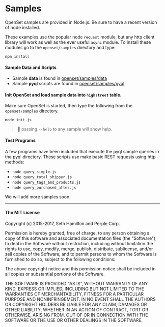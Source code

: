# Samples

OpenSet samples are provided in Node.js. Be sure to have a recent version of node installed.

These examples use the popular node `request` module, but any http client library will work as well as the ever useful `async` module.  To install these modules go to the `openset/samples` directory and type:
```
npm install
```

#### Sample Data and Scripts

- Sample __data__ is found in [openset/samples/data](https://github.com/perple-io/openset/tree/master/samples/data)
- Sample __pyql__ scripts are found in [openset/samples/pyql](https://github.com/perple-io/openset/tree/master/samples/pyql)

#### Init OpenSet and load sample data into `highstreet` table.

Make sure OpenSet is started, then type the following from the `openset/samples` directory.
```
node init.js 
```
> :pushpin: passing `--help` to any sample will show help.

#### Test Programs

A few programs have been included that execute the pyql sample queries in the pyql directory. These scripts use make basic REST requests using http methods:

- `node query_simple.js`
- `node query_total_shipper.js`
- `node query_tags_and_products.js`
- `node query_purchased_after.js`

We will add more samples soon.
___

#### The MIT License

Copyright (c) 2015-2017, Seth Hamilton and Perple Corp.

Permission is hereby granted, free of charge, to any person obtaining a copy
of this software and associated documentation files (the "Software"), to deal
in the Software without restriction, including without limitation the rights
to use, copy, modify, merge, publish, distribute, sublicense, and/or sell
copies of the Software, and to permit persons to whom the Software is
furnished to do so, subject to the following conditions:

The above copyright notice and this permission notice shall be included in all
copies or substantial portions of the Software.

THE SOFTWARE IS PROVIDED "AS IS", WITHOUT WARRANTY OF ANY KIND, EXPRESS OR
IMPLIED, INCLUDING BUT NOT LIMITED TO THE WARRANTIES OF MERCHANTABILITY,
FITNESS FOR A PARTICULAR PURPOSE AND NONINFRINGEMENT. IN NO EVENT SHALL THE AUTHORS OR COPYRIGHT HOLDERS BE LIABLE FOR ANY CLAIM, DAMAGES OR OTHER LIABILITY, WHETHER IN AN ACTION OF CONTRACT, TORT OR OTHERWISE, ARISING FROM, OUT OF OR IN CONNECTION WITH THE SOFTWARE OR THE USE OR OTHER DEALINGS IN THE SOFTWARE.




